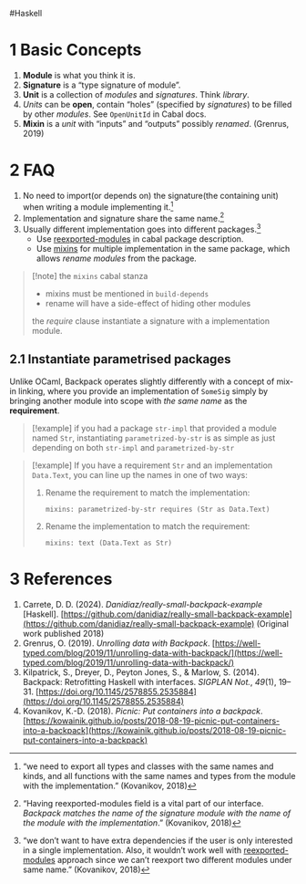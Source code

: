 #Haskell 

# 1 Basic Concepts

1. **Module** is what you think it is.
2. **Signature** is a “type signature of module”.
3. **Unit** is a collection of _modules_ and _signatures_. Think _library_.
4. _Units_ can be **open**, contain “holes” (specified by _signatures_) to be filled by other _modules_. See `OpenUnitId` in Cabal docs.
5. **Mixin** is a _unit_ with “inputs” and “outputs” possibly _renamed_. (Grenrus, 2019)


# 2 FAQ

1. No need to import(or depends on) the signature(the containing unit) when writing a module implementing it.[^faq-1]
2. Implementation and signature share the same name.[^faq-2]
3. Usually different implementation goes into different packages.[^faq-3]
    - Use [reexported-modules](https://cabal.readthedocs.io/en/3.4/cabal-package.html#pkg-field-library-reexported-modules) in cabal package description.
    - Use [mixins](https://cabal.readthedocs.io/en/3.4/cabal-package.html#pkg-field-mixins) for multiple implementation in the same package, which allows _rename modules_ from the package.

[^faq-1]:“we need to export all types and classes with the same names and kinds, and all functions with the same names and types from the module with the implementation.” (Kovanikov, 2018)
[^faq-2]:“Having reexported-modules field is a vital part of our interface. _Backpack matches the name of the signature module with the name of the module with the implementation_.” (Kovanikov, 2018)
[^faq-3]:“we don’t want to have extra dependencies if the user is only interested in a single implementation. Also, it wouldn’t work well with [reexported-modules](https://cabal.readthedocs.io/en/3.4/cabal-package.html#pkg-field-library-reexported-modules) approach since we can’t reexport two different modules under same name.” (Kovanikov, 2018)

>[!note] the `mixins` cabal stanza
> - mixins must be mentioned in `build-depends`
> - rename will have a side-effect of hiding other modules
>
> the _require_ clause instantiate a signature with a implementation module. 

## 2.1 Instantiate parametrised packages

Unlike OCaml, Backpack operates slightly differently with a concept of mix-in linking, where you provide an implementation of `SomeSig` simply by bringing another module into scope with _the same name_ as the **requirement**.

>[!example]
>if you had a package `str-impl` that provided a module named `Str`, instantiating `parametrized-by-str` is as simple as just depending on both `str-impl` and `parametrized-by-str`

> [!example]
> If you have a requirement `Str` and an implementation `Data.Text`, you can line up the names in one of two ways:
>
> 1. Rename the requirement to match the implementation:
>    ```cabal
>    mixins: parametrized-by-str requires (Str as Data.Text)
>    ```
> 1. Rename the implementation to match the requirement:
>    ```cabal
>    mixins: text (Data.Text as Str)
>    ```
# 3 References

1. Carrete, D. D. (2024). _Danidiaz/really-small-backpack-example_ [Haskell]. [https://github.com/danidiaz/really-small-backpack-example](https://github.com/danidiaz/really-small-backpack-example) (Original work published 2018)
2. Grenrus, O. (2019). _Unrolling data with Backpack_. [https://well-typed.com/blog/2019/11/unrolling-data-with-backpack/](https://well-typed.com/blog/2019/11/unrolling-data-with-backpack/)
3. Kilpatrick, S., Dreyer, D., Peyton Jones, S., & Marlow, S. (2014). Backpack: Retrofitting Haskell with interfaces. _SIGPLAN Not._, _49_(1), 19–31. [https://doi.org/10.1145/2578855.2535884](https://doi.org/10.1145/2578855.2535884)
4. Kovanikov, K.-D. (2018). _Picnic: Put containers into a backpack_. [https://kowainik.github.io/posts/2018-08-19-picnic-put-containers-into-a-backpack](https://kowainik.github.io/posts/2018-08-19-picnic-put-containers-into-a-backpack)